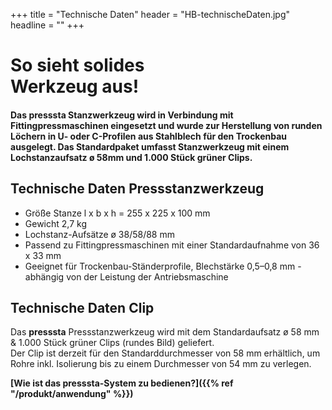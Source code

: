 +++
title = "Technische Daten"
header = "HB-technischeDaten.jpg"
headline = ""
+++

# So sieht solides<br>Werkzeug aus!

#### Das __presssta__ Stanzwerkzeug wird in Verbindung mit Fittingpressmaschinen eingesetzt und wurde zur Herstellung von runden Löchern in U- oder C-Profilen aus Stahlblech für den Trockenbau ausgelegt. Das Standardpaket umfasst Stanzwerkzeug mit einem Lochstanzaufsatz ø 58mm und 1.000 Stück grüner Clips.

## Technische Daten Pressstanzwerkzeug

* Größe Stanze l x b x h = 255 x 225 x 100 mm
* Gewicht 2,7 kg
* Lochstanz-Aufsätze ø 38/58/88 mm
* Passend zu Fittingpressmaschinen mit einer Standardaufnahme von 36 x 33 mm
* Geeignet für Trockenbau-Ständerprofile, Blechstärke 0,5–0,8 mm - abhängig von der Leistung der Antriebsmaschine

## Technische Daten Clip

Das __presssta__ Pressstanzwerkzeug wird mit dem Standardaufsatz ø 58 mm & 1.000 Stück grüner Clips (rundes Bild) geliefert.  
Der Clip ist derzeit für den Standarddurchmesser von 58 mm erhältlich, um Rohre inkl. Isolierung bis zu einem Durchmesser von 54 mm zu verlegen.


**[Wie ist das presssta-System zu bedienen?]({{% ref "/produkt/anwendung" %}})**